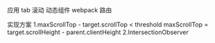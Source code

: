 应用
tab
滚动
动态组件
webpack
路由



实现方案
1.maxScrollTop - target.scrollTop < threshold
  maxScrollTop = target.scrollHeight - parent.clientHeight
2.IntersectionObserver

